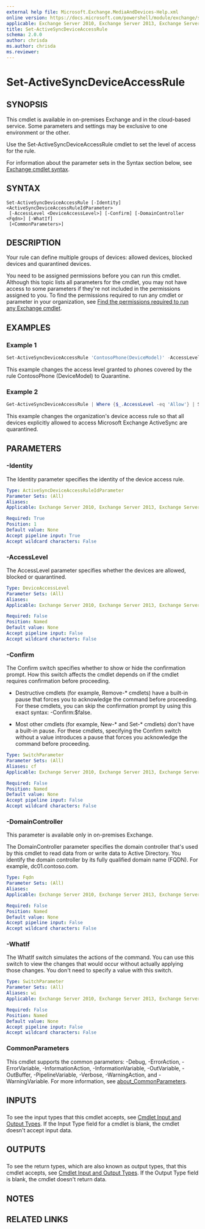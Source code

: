 ```yaml
---
external help file: Microsoft.Exchange.MediaAndDevices-Help.xml
online version: https://docs.microsoft.com/powershell/module/exchange/set-activesyncdeviceaccessrule
applicable: Exchange Server 2010, Exchange Server 2013, Exchange Server 2016, Exchange Server 2019, Exchange Online
title: Set-ActiveSyncDeviceAccessRule
schema: 2.0.0
author: chrisda
ms.author: chrisda
ms.reviewer:
---
```


# Set-ActiveSyncDeviceAccessRule

## SYNOPSIS
This cmdlet is available in on-premises Exchange and in the cloud-based service. Some parameters and settings may be exclusive to one environment or the other.

Use the Set-ActiveSyncDeviceAccessRule cmdlet to set the level of access for the rule.

For information about the parameter sets in the Syntax section below, see [Exchange cmdlet syntax](https://docs.microsoft.com/powershell/exchange/exchange-cmdlet-syntax).

## SYNTAX

```
Set-ActiveSyncDeviceAccessRule [-Identity] <ActiveSyncDeviceAccessRuleIdParameter>
 [-AccessLevel <DeviceAccessLevel>] [-Confirm] [-DomainController <Fqdn>] [-WhatIf]
 [<CommonParameters>]
```

## DESCRIPTION
Your rule can define multiple groups of devices: allowed devices, blocked devices and quarantined devices.

You need to be assigned permissions before you can run this cmdlet. Although this topic lists all parameters for the cmdlet, you may not have access to some parameters if they're not included in the permissions assigned to you. To find the permissions required to run any cmdlet or parameter in your organization, see [Find the permissions required to run any Exchange cmdlet](https://docs.microsoft.com/powershell/exchange/find-exchange-cmdlet-permissions).

## EXAMPLES

### Example 1
```powershell
Set-ActiveSyncDeviceAccessRule 'ContosoPhone(DeviceModel)' -AccessLevel Quarantine
```

This example changes the access level granted to phones covered by the rule ContosoPhone (DeviceModel) to Quarantine.

### Example 2
```powershell
Get-ActiveSyncDeviceAccessRule | Where {$_.AccessLevel -eq 'Allow'} | Set-ActiveSyncDeviceAccessRule -AccessLevel Quarantine
```

This example changes the organization's device access rule so that all devices explicitly allowed to access Microsoft Exchange ActiveSync are quarantined.

## PARAMETERS

### -Identity
The Identity parameter specifies the identity of the device access rule.

```yaml
Type: ActiveSyncDeviceAccessRuleIdParameter
Parameter Sets: (All)
Aliases:
Applicable: Exchange Server 2010, Exchange Server 2013, Exchange Server 2016, Exchange Server 2019, Exchange Online

Required: True
Position: 1
Default value: None
Accept pipeline input: True
Accept wildcard characters: False
```

### -AccessLevel
The AccessLevel parameter specifies whether the devices are allowed, blocked or quarantined.

```yaml
Type: DeviceAccessLevel
Parameter Sets: (All)
Aliases:
Applicable: Exchange Server 2010, Exchange Server 2013, Exchange Server 2016, Exchange Server 2019, Exchange Online

Required: False
Position: Named
Default value: None
Accept pipeline input: False
Accept wildcard characters: False
```

### -Confirm
The Confirm switch specifies whether to show or hide the confirmation prompt. How this switch affects the cmdlet depends on if the cmdlet requires confirmation before proceeding.

- Destructive cmdlets (for example, Remove-\* cmdlets) have a built-in pause that forces you to acknowledge the command before proceeding. For these cmdlets, you can skip the confirmation prompt by using this exact syntax: -Confirm:$false.

- Most other cmdlets (for example, New-\* and Set-\* cmdlets) don't have a built-in pause. For these cmdlets, specifying the Confirm switch without a value introduces a pause that forces you acknowledge the command before proceeding.

```yaml
Type: SwitchParameter
Parameter Sets: (All)
Aliases: cf
Applicable: Exchange Server 2010, Exchange Server 2013, Exchange Server 2016, Exchange Server 2019, Exchange Online

Required: False
Position: Named
Default value: None
Accept pipeline input: False
Accept wildcard characters: False
```

### -DomainController
This parameter is available only in on-premises Exchange.

The DomainController parameter specifies the domain controller that's used by this cmdlet to read data from or write data to Active Directory. You identify the domain controller by its fully qualified domain name (FQDN). For example, dc01.contoso.com.

```yaml
Type: Fqdn
Parameter Sets: (All)
Aliases:
Applicable: Exchange Server 2010, Exchange Server 2013, Exchange Server 2016, Exchange Server 2019

Required: False
Position: Named
Default value: None
Accept pipeline input: False
Accept wildcard characters: False
```

### -WhatIf
The WhatIf switch simulates the actions of the command. You can use this switch to view the changes that would occur without actually applying those changes. You don't need to specify a value with this switch.

```yaml
Type: SwitchParameter
Parameter Sets: (All)
Aliases: wi
Applicable: Exchange Server 2010, Exchange Server 2013, Exchange Server 2016, Exchange Server 2019, Exchange Online

Required: False
Position: Named
Default value: None
Accept pipeline input: False
Accept wildcard characters: False
```

### CommonParameters
This cmdlet supports the common parameters: -Debug, -ErrorAction, -ErrorVariable, -InformationAction, -InformationVariable, -OutVariable, -OutBuffer, -PipelineVariable, -Verbose, -WarningAction, and -WarningVariable. For more information, see [about_CommonParameters](https://go.microsoft.com/fwlink/p/?LinkID=113216).

## INPUTS

###  
To see the input types that this cmdlet accepts, see [Cmdlet Input and Output Types](https://go.microsoft.com/fwlink/p/?LinkId=616387). If the Input Type field for a cmdlet is blank, the cmdlet doesn't accept input data.

## OUTPUTS

###  
To see the return types, which are also known as output types, that this cmdlet accepts, see [Cmdlet Input and Output Types](https://go.microsoft.com/fwlink/p/?LinkId=616387). If the Output Type field is blank, the cmdlet doesn't return data.

## NOTES

## RELATED LINKS
